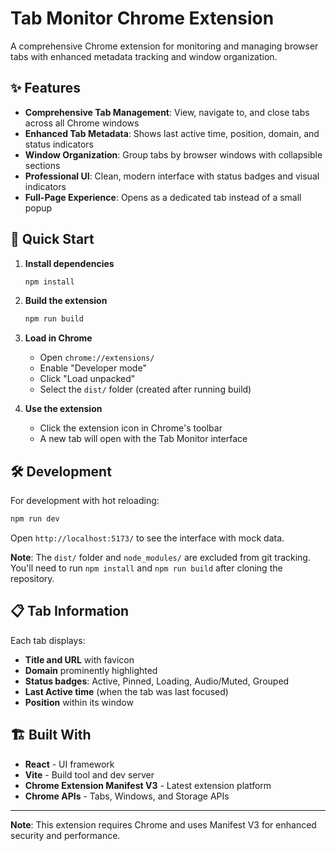 # Tab Monitor Chrome Extension

A comprehensive Chrome extension for monitoring and managing browser tabs with enhanced metadata tracking and window organization.

## ✨ Features

- **Comprehensive Tab Management**: View, navigate to, and close tabs across all Chrome windows
- **Enhanced Tab Metadata**: Shows last active time, position, domain, and status indicators
- **Window Organization**: Group tabs by browser windows with collapsible sections
- **Professional UI**: Clean, modern interface with status badges and visual indicators
- **Full-Page Experience**: Opens as a dedicated tab instead of a small popup

## 🚀 Quick Start

1. **Install dependencies**
   ```bash
   npm install
   ```

2. **Build the extension**
   ```bash
   npm run build
   ```

3. **Load in Chrome**
   - Open `chrome://extensions/`
   - Enable "Developer mode"
   - Click "Load unpacked"
   - Select the `dist/` folder (created after running build)

4. **Use the extension**
   - Click the extension icon in Chrome's toolbar
   - A new tab will open with the Tab Monitor interface

## 🛠️ Development

For development with hot reloading:

```bash
npm run dev
```

Open `http://localhost:5173/` to see the interface with mock data.

**Note**: The `dist/` folder and `node_modules/` are excluded from git tracking. You'll need to run `npm install` and `npm run build` after cloning the repository.

## 📋 Tab Information

Each tab displays:
- **Title and URL** with favicon
- **Domain** prominently highlighted
- **Status badges**: Active, Pinned, Loading, Audio/Muted, Grouped
- **Last Active time** (when the tab was last focused)
- **Position** within its window

## 🏗️ Built With

- **React** - UI framework
- **Vite** - Build tool and dev server
- **Chrome Extension Manifest V3** - Latest extension platform
- **Chrome APIs** - Tabs, Windows, and Storage APIs

---

**Note**: This extension requires Chrome and uses Manifest V3 for enhanced security and performance.